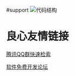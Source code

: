 #support
![代码结构](https://images.gitee.com/uploads/images/2018/0815/100036_b28f59f4_136780.png "QQ截图20180815100018.png")

 # 良心友情链接

[腾讯QQ群快速检索](http://u.720life.cn/s/8cf73f7c)

[软件免费开发论坛](http://u.720life.cn/s/bbb01dc0)